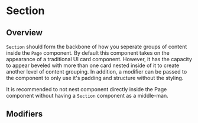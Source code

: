 # Section

## Overview

`Section` should form the backbone of how you seperate groups of content inside the `Page` component. By default this component takes on the appearance of a traditional UI card component. However, it has the capacity to appear beveled with more than one card nested inside of it to create another level of content grouping. In addition, a modifier can be passed to the component to only use it's padding and structure without the styling. 

It is recommended to not nest component directly inside the Page component without having a `Section` component as a middle-man.

## Modifiers

